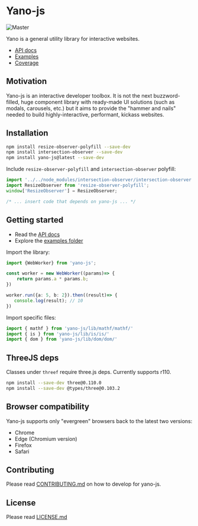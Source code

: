 # Yano-js

![Master](https://github.com/grow/yano-js/workflows/Run%20tests/badge.svg)

Yano is a general utility library for interactive websites.

- [API docs](https://grow.github.io/yano-js/)
- [Examples](https://grow.github.io/yano-js/examples/)
- [Coverage](https://grow.github.io/yano-js/coverage/)

## Motivation

Yano-js is an interactive developer toolbox. It is not the next buzzword-filled, 
huge component library with ready-made UI solutions (such as modals, carousels, etc.)
but it aims to provide the "hammer and nails" needed to build highly-interactive,
performant, kickass websites.

## Installation

```bash
npm install resize-observer-polyfill --save-dev
npm install intersection-observer --save-dev
npm install yano-js@latest --save-dev
```

Include `resize-observer-polyfill` and `intersection-observer` polyfill:

```ts
import '../../node_modules/intersection-observer/intersection-observer.js';
import ResizeObserver from 'resize-observer-polyfill';
window['ResizeObserver'] = ResizeObserver;

/* ... insert code that depends on yano-js ... */
```

## Getting started

- Read the [API docs](https://grow.github.io/yano-js/)
- Explore the [examples folder](/examples/)

Import the library:

```ts
import {WebWorker} from 'yano-js';

const worker = new WebWorker((params)=> {
    return params.a * params.b;
})

worker.run({a: 5, b: 2}).then((result)=> {
   console.log(result); // 10
})
```

Import specific files:

```ts
import { mathf } from 'yano-js/lib/mathf/mathf/'
import { is } from 'yano-js/lib/is/is/'
import { dom } from 'yano-js/lib/dom/dom/'
```

## ThreeJS deps

Classes under `threef` require three.js deps. Currently supports r110.

```bash
npm install --save-dev three@0.110.0
npm install --save-dev @types/three@0.103.2
```

## Browser compatibility

Yano-js supports only "evergreen" browsers back to the latest two versions:

- Chrome
- Edge (Chromium version)
- Firefox
- Safari

## Contributing

Please read [CONTRIBUTING.md](CONTRIBUTING.md) on how to develop for yano-js.

## License

Please read [LICENSE.md](LICENSE.md)
